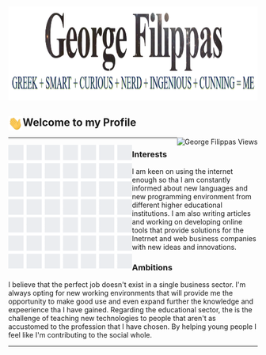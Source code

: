 <a align="center" href="https://mr.macroweb.gr">
	<img src="readme.assets/ego.png" width="1145px" height="190px"/>
</a>
<p align="left">
<h2>
	<b> Welcome to my Profile </b> <img align="left" src="readme.assets/hello-world.gif" width="29px">
</h2>
	<a href="https://github.com/gfilippa">
		<img align="right" src="https://komarev.com/ghpvc/?username=gfilippagfilippa&color=brightgreen&style=plastic" alt="George Filippas Views"/>
	</a>
</p>


---


<p>
  <img width="250" align='left' src="readme.assets/contributions.gif?raw=true">
</p>
<p>
<h3>
	<b> Interests </b>
</h3>
I am keen on using the internet enough so tha I am constantly informed about new languages and new programming environment from different higher educational institutions. I am also writing articles and working on developing online tools that provide solutions for the Inetrnet and web business companies with new ideas and innovations.


<h3>
	<b> Ambitions </b>
</h3>
I believe that the perfect job doesn't exist in a single business sector. I'm always opting for new working environments that will provide me the opportunity to make good use and even expand further the knowledge and expeerience tha I have gained. Regarding the educational sector, the is the challenge of teaching new technologies to people that aren't as accustomed to the profession that I have chosen. By helping young people I feel like I'm contributing to the social whole.


</p>


---

